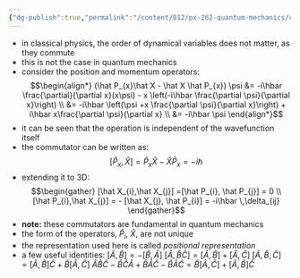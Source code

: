 ```yaml
---
{"dg-publish":true,"permalink":"/content/012/px-262-quantum-mechanics/c-the-basic-postulates/px-262-c6a-commutation-relations/","noteIcon":"1","created":"2024-11-25T10:50:32.000+00:00","updated":"2024-12-15T15:03:57.861+00:00"}
---
```


- in classical physics, the order of dynamical variables does not matter, as they commute
- this is not the case in quantum mechanics
- consider the position and momentum operators: 
$$\begin{align*}
	(\hat P_{x}\hat X - \hat X \hat P_{x}) \psi &= -i\hbar \frac{\partial}{\partial x}(x\psi) - x \left(-i\hbar \frac{\partial \psi}{\partial x}\right) \\
	&= -i\hbar \left(\psi +x \frac{\partial \psi}{\partial x}\right) + i\hbar x\frac{\partial \psi}{\partial x} \\
	&= -i\hbar \psi
\end{align*}$$
- it can be seen that the operation is independent of the wavefunction itself
- the commutator can be written as: 
$$[\hat P_{x}, \hat X] = \hat P_{x}\hat X - \hat X \hat P_{x}= -i \hbar$$
- extending it to 3D: 
$$\begin{gather}
	[\hat X_{i},\hat X_{j}] =[\hat P_{i}, \hat P_{j}] = 0 \\
	[\hat P_{i},\hat X_{j}] = - [\hat X_{j}, \hat P_{i}] = -i\hbar \,\delta_{ij}
\end{gather}$$
- **note:** these commutators are fundamental in quantum mechanics
- the form of the operators, $\hat P_{i}$, $\hat X$, are not unique
- the representation used here is called *positional representation*
- a few useful identities: 
	$[\hat A, \hat B] = -[\hat B, \hat A]$
	$[\hat A, \hat B \hat C] = [\hat A, \hat B] + [\hat A, \hat C]$
	$[\hat A, \hat B, \hat C] = [\hat A, \hat B]\hat  C + \hat  B [\hat A, \hat  C]$
		$\hat A\hat B\hat C - \hat B\hat C\hat A + \hat B\hat A\hat C - \hat B\hat A\hat C = \hat B[\hat A,\hat C] + [\hat A,\hat B]\hat C$